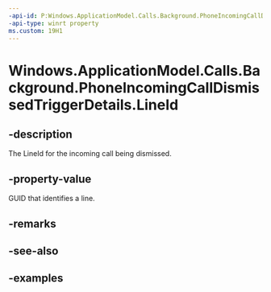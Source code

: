```yaml
---
-api-id: P:Windows.ApplicationModel.Calls.Background.PhoneIncomingCallDismissedTriggerDetails.LineId
-api-type: winrt property
ms.custom: 19H1
---
```


<!-- Property syntax.
public Guid LineId { get; }
-->

# Windows.ApplicationModel.Calls.Background.PhoneIncomingCallDismissedTriggerDetails.LineId

## -description
The LineId for the incoming call being dismissed.

## -property-value
GUID that identifies a line.

## -remarks

## -see-also

## -examples

